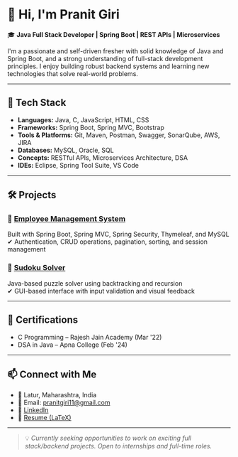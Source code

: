 # 👋 Hi, I'm Pranit Giri

🎓 **Java Full Stack Developer | Spring Boot | REST APIs | Microservices**

I'm a passionate and self-driven fresher with solid knowledge of Java and Spring Boot, and a strong understanding of full-stack development principles. I enjoy building robust backend systems and learning new technologies that solve real-world problems.

---

## 🚀 Tech Stack

- **Languages:** Java, C, JavaScript, HTML, CSS
- **Frameworks:** Spring Boot, Spring MVC, Bootstrap
- **Tools & Platforms:** Git, Maven, Postman, Swagger, SonarQube, AWS, JIRA
- **Databases:** MySQL, Oracle, SQL
- **Concepts:** RESTful APIs, Microservices Architecture, DSA
- **IDEs:** Eclipse, Spring Tool Suite, VS Code

---

## 🛠 Projects

### 💼 [Employee Management System](#)
Built with Spring Boot, Spring MVC, Spring Security, Thymeleaf, and MySQL  
✔ Authentication, CRUD operations, pagination, sorting, and session management

### 🔢 [Sudoku Solver](#)
Java-based puzzle solver using backtracking and recursion  
✔ GUI-based interface with input validation and visual feedback

---

## 📜 Certifications

- C Programming – Rajesh Jain Academy (Mar '22)
- DSA in Java – Apna College (Feb '24)

---

## 📫 Connect with Me

- 📍 Latur, Maharashtra, India  
- 📧 Email: [pranitgiri11@gmail.com](mailto:pranitgiri11@gmail.com)  
- 🔗 [LinkedIn](https://www.linkedin.com/in/pranit-giri-726760239)  
- 💼 [Resume (LaTeX)](https://github.com/yourgithubusername/resume)

---

> 💡 *Currently seeking opportunities to work on exciting full stack/backend projects. Open to internships and full-time roles.*
